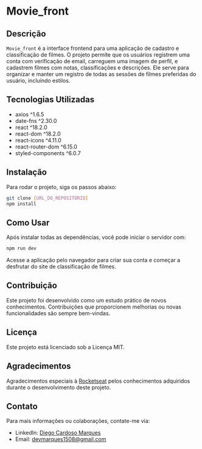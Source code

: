 # Movie_front

## Descrição
`Movie_front` é a interface frontend para uma aplicação de cadastro e classificação de filmes. O projeto permite que os usuários registrem uma conta com verificação de email, carreguem uma imagem de perfil, e cadastrem filmes com notas, classificações e descrições. Ele serve para organizar e manter um registro de todas as sessões de filmes preferidas do usuário, incluindo estilos.

## Tecnologias Utilizadas
- axios ^1.6.5
- date-fns ^2.30.0
- react ^18.2.0
- react-dom ^18.2.0
- react-icons ^4.11.0
- react-router-dom ^6.15.0
- styled-components ^6.0.7

## Instalação
Para rodar o projeto, siga os passos abaixo:
```bash
git clone [URL_DO_REPOSITÓRIO]
npm install
```
## Como Usar
Após instalar todas as dependências, você pode iniciar o servidor com:
```bash
npm run dev
```
Acesse a aplicação pelo navegador para criar sua conta e começar a desfrutar do site de classificação de filmes.

## Contribuição
Este projeto foi desenvolvido como um estudo prático de novos conhecimentos. Contribuições que proporcionem melhorias ou novas funcionalidades são sempre bem-vindas.

## Licença
Este projeto está licenciado sob a Licença MIT.

## Agradecimentos
Agradecimentos especiais à [Rocketseat](https://rocketseat.com.br/) pelos conhecimentos adquiridos durante o desenvolvimento deste projeto.

## Contato
Para mais informações ou colaborações, contate-me via:
- LinkedIn: [Diego Cardoso Marques](https://www.linkedin.com/in/diego-cardoso-marques)
- Email: [devmarques1508@gmail.com](mailto:devmarques1508@gmail.com)
